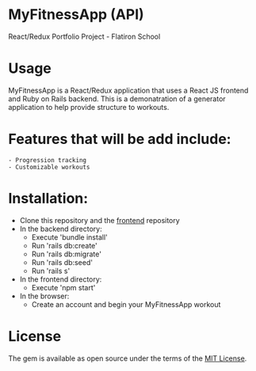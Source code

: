 # MyFitnessApp (API)
React/Redux Portfolio Project - Flatiron School

# Usage
MyFitnessApp is a React/Redux application that uses a React JS frontend and Ruby on Rails backend. This is a demonatration of a generator application to help provide structure to workouts.

# Features that will be add include:
    - Progression tracking
    - Customizable workouts

# Installation:
  * Clone this repository and the [frontend](https://github.com/josephdanielperez/myfitnessapp-client) repository
  * In the backend directory:
    * Execute 'bundle install'
    * Run 'rails db:create'
    * Run 'rails db:migrate'
    * Run 'rails db:seed'
    * Run 'rails s'
  * In the frontend directory:
    * Execute 'npm start'
  * In the browser:
    * Create an account and begin your MyFitnessApp workout

# License
  The gem is available as open source under the terms of the [MIT License](https://opensource.org/licenses/MIT).